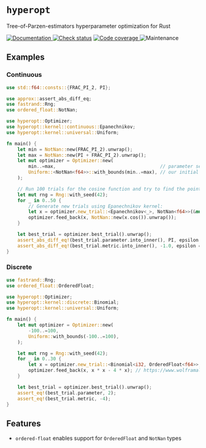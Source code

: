 # `hyperopt`

Tree-of-Parzen-estimators hyperparameter optimization for Rust

[![Documentation](https://img.shields.io/docsrs/hyperopt?style=for-the-badge)
](https://docs.rs/hyperopt)
[![Check status](https://img.shields.io/github/actions/workflow/status/eigenein/rust-hyperopt/check.yaml?style=for-the-badge)]((https://github.com/eigenein/rust-hyperopt/actions/workflows/check.yaml))
[![Code coverage](https://img.shields.io/codecov/c/github/eigenein/rust-hyperopt?style=for-the-badge)
](https://app.codecov.io/gh/eigenein/rust-hyperopt)
![Maintenance](https://img.shields.io/maintenance/yes/2024?style=for-the-badge)

## Examples

### Continuous

```rust
use std::f64::consts::{FRAC_PI_2, PI};

use approx::assert_abs_diff_eq;
use fastrand::Rng;
use ordered_float::NotNan;

use hyperopt::Optimizer;
use hyperopt::kernel::continuous::Epanechnikov;
use hyperopt::kernel::universal::Uniform;

fn main() {
    let min = NotNan::new(FRAC_PI_2).unwrap();
    let max = NotNan::new(PI + FRAC_PI_2).unwrap();
    let mut optimizer = Optimizer::new(
        min..=max,                                      // parameter search limits
        Uniform::<NotNan<f64>>::with_bounds(min..=max), // our initial guess is just as bad
    );

    // Run 100 trials for the cosine function and try to find the point `(π, -1)`:
    let mut rng = Rng::with_seed(42);
    for _ in 0..50 {
        // Generate new trials using Epanechnikov kernel:
        let x = optimizer.new_trial::<Epanechnikov<_>, NotNan<f64>>(&mut rng);
        optimizer.feed_back(x, NotNan::new(x.cos()).unwrap());
    }

    let best_trial = optimizer.best_trial().unwrap();
    assert_abs_diff_eq!(best_trial.parameter.into_inner(), PI, epsilon = 0.02);
    assert_abs_diff_eq!(best_trial.metric.into_inner(), -1.0, epsilon = 0.01);
}
```

### Discrete

```rust
use fastrand::Rng;
use ordered_float::OrderedFloat;

use hyperopt::Optimizer;
use hyperopt::kernel::discrete::Binomial;
use hyperopt::kernel::universal::Uniform;

fn main() {
    let mut optimizer = Optimizer::new(
        -100..=100,
        Uniform::with_bounds(-100..=100),
    );

    let mut rng = Rng::with_seed(42);
    for _ in 0..30 {
        let x = optimizer.new_trial::<Binomial<i32, OrderedFloat<f64>>, _>(&mut rng);
        optimizer.feed_back(x, x * x - 4 * x); // https://www.wolframalpha.com/input?i=x%5E2+-+4x
    }

    let best_trial = optimizer.best_trial().unwrap();
    assert_eq!(best_trial.parameter, 2);
    assert_eq!(best_trial.metric, -4);
}
```

## Features

- `ordered-float` enables support for `OrderedFloat` and `NotNan` types
